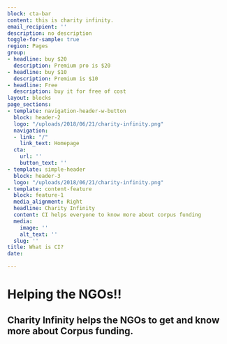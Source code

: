 ```yaml
---
block: cta-bar
content: this is charity infinity.
email_recipient: ''
description: no description
toggle-for-sample: true
region: Pages
group:
- headline: buy $20
  description: Premium pro is $20
- headline: buy $10
  description: Premium is $10
- headline: Free
  description: buy it for free of cost
layout: blocks
page_sections:
- template: navigation-header-w-button
  block: header-2
  logo: "/uploads/2018/06/21/charity-infinity.png"
  navigation:
  - link: "/"
    link_text: Homepage
  cta:
    url: ''
    button_text: ''
- template: simple-header
  block: header-3
  logo: "/uploads/2018/06/21/charity-infinity.png"
- template: content-feature
  block: feature-1
  media_alignment: Right
  headline: Charity Infinity
  content: CI helps everyone to know more about corpus funding
  media:
    image: ''
    alt_text: ''
  slug: ''
title: What is CI?
date: 

---
```

# Helping the NGOs!!

## Charity Infinity helps the NGOs to get and know more about Corpus funding.